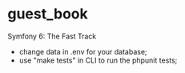 # guest_book
Symfony 6: The Fast Track

- change data in .env for your database;
- use "make tests" in CLI to run the phpunit tests; 
